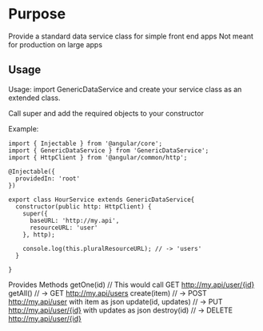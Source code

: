 # Purpose
Provide a standard data service class for simple front end apps
Not meant for production on large apps

## Usage
Usage: import GenericDataService and create your service class as an extended class.

Call super and add the required objects to your constructor

Example:
```
import { Injectable } from '@angular/core';
import { GenericDataService } from 'GenericDataService';
import { HttpClient } from '@angular/common/http';

@Injectable({
  providedIn: 'root'
})

export class HourService extends GenericDataService{
  constructor(public http: HttpClient) {
    super({
      baseURL: 'http://my.api',
      resourceURL: 'user'
    }, http);

    console.log(this.pluralResourceURL); // -> 'users'
  }
  
}
```
Provides Methods
getOne(id) // This would call GET http://my.api/user/{id}
getAll() // -> GET http://my.api/users
create(item) // -> POST http://my.api/user with item as json
update(id, updates) // -> PUT http://my.api/user/{id} with updates as json
destroy(id) // -> DELETE http://my.api/user/{id}